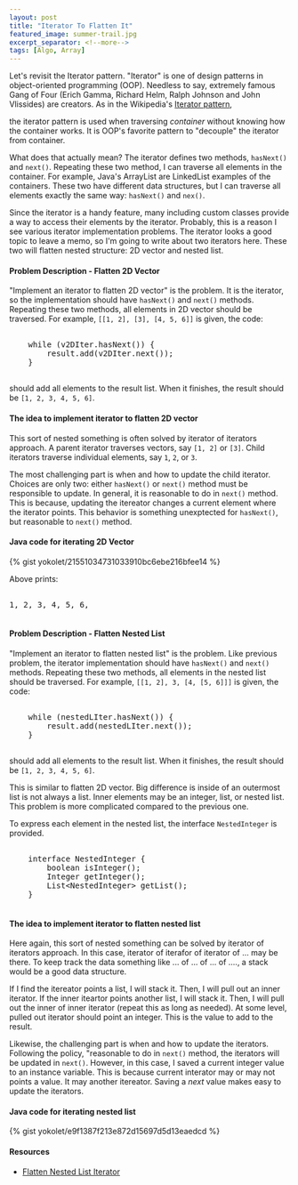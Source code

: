 ```yaml
---
layout: post
title: "Iterator To Flatten It"
featured_image: summer-trail.jpg
excerpt_separator: <!--more-->
tags: [Algo, Array]
---
```


Let's revisit the Iterator pattern.
"Iterator" is one of design patterns in object-oriented programming (OOP).
Needless to say, extremely famous Gang of Four (Erich Gamma, Richard Helm, Ralph Johnson and John Vlissides) are creators.
As in the Wikipedia's [Iterator pattern](https://en.wikipedia.org/wiki/Iterator_pattern),
<!--more-->
the iterator pattern is used when traversing *container* without knowing how the container works. It is OOP's favorite pattern to "decouple" the iterator from container.

What does that actually mean? The iterator defines two methods, `hasNext()` and `next()`.
Repeating these two method, I can traverse all elements in the container.
For example, Java's ArrayList are LinkedList examples of the containers.
These two have different data structures, but I can traverse all elements exactly the same way: `hasNext()` and `nex()`.

Since the iterator is a handy feature, many including custom classes provide a way to access their elements by the iterator.
Probably, this is a reason I see various iterator implementation problems.
The iterator looks a good topic to leave a memo, so I'm going to write about two iterators here.
These two will flatten nested structure: 2D vector and nested list. 


#### Problem Description - Flatten 2D Vector ####

"Implement an iterator to flatten 2D vector" is the problem.
It is the iterator, so the implementation should have `hasNext()` and `next()` methods.
Repeating these two methods, all elements in 2D vector should be traversed.
For example, `[[1, 2], [3], [4, 5, 6]]` is given, the code:

<pre>

    while (v2DIter.hasNext()) {
        result.add(v2DIter.next());
    }

</pre>

should add all elements to the result list.
When it finishes, the result should be `[1, 2, 3, 4, 5, 6]`.


#### The idea to implement iterator to flatten 2D vector ####

This sort of nested something is often solved by iterator of iterators approach.
A parent iterator traverses vectors, say `[1, 2]` or `[3]`.
Child iterators traverse individual elements, say `1`, `2`, or `3`.

The most challenging part is when and how to update the child iterator.
Choices are only two: either `hasNext()` or `next()` method must be responsible to update.
In general, it is reasonable to do in `next()` method.
This is because, updating the itereator changes a current element where the iterator points.
This behavior is something unexptected for `hasNext()`, but reasonable to `next()` method.


#### Java code for iterating 2D Vector ####

{% gist yokolet/21551034731033910bc6ebe216bfee14 %}

Above prints:

<pre>

1, 2, 3, 4, 5, 6, 

</pre>


#### Problem Description - Flatten Nested List ####

"Implement an iterator to flatten nested list" is the problem.
Like previous problem, the iterator implementation should have `hasNext()` and `next()` methods.
Repeating these two methods, all elements in the nested list should be traversed.
For example, `[[1, 2], 3, [4, [5, 6]]]` is given, the code:

<pre>

    while (nestedLIter.hasNext()) {
        result.add(nestedLIter.next());
    }

</pre>

should add all elements to the result list.
When it finishes, the result should be `[1, 2, 3, 4, 5, 6]`.

This is similar to flatten 2D vector.
Big difference is inside of an outermost list is not always a list.
Inner elements may be an integer, list, or nested list.
This problem is more complicated compared to the previous one.


To express each element in the nested list,
the interface `NestedInteger` is provided.

<pre>

    interface NestedInteger {
        boolean isInteger();
        Integer getInteger();
        List&lt;NestedInteger&gt; getList();
    }

</pre>


#### The idea to implement iterator to flatten nested list ####

Here again, this sort of nested something can be solved by iterator of iterators approach.
In this case, iterator of iterafor of iterator of ... may be there.
To keep track the data something like ... of ... of ... of ...., a stack would be a good data structure.

If I find the itereator points a list, I will stack it.
Then, I will pull out an inner iterator.
If the inner iteartor points another list, I will stack it.
Then, I will pull out the inner of inner iterator (repeat this as long as needed).
At some level, pulled out iterator should point an integer.
This is the value to add to the result.


Likewise, the challenging part is when and how to update the iterators.
Following the policy, "reasonable to do in `next()` method,
the iterators will be updated in `next()`.
However, in this case, I saved a current integer value to an instance variable.
This is because current interator may or may not points a value. It may another itereator.
Saving a *next* value makes easy to update the iterators.


#### Java code for iterating nested list ####

{% gist yokolet/e9f1387f213e872d15697d5d13eaedcd %}


#### Resources ####

- [Flatten Nested List Iterator](http://www.programcreek.com/2014/05/leetcode-flatten-nested-list-iterator-java/)
